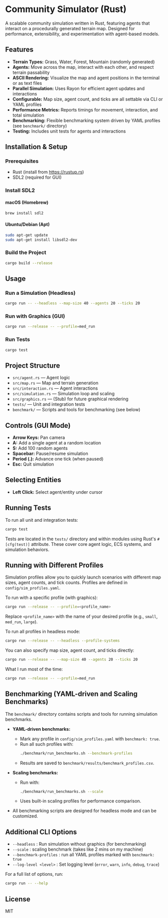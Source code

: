 # Community Simulator (Rust)

A scalable community simulation written in Rust, featuring agents that interact on a procedurally generated terrain map. Designed for performance, extensibility, and experimentation with agent-based models.

## Features
- **Terrain Types:** Grass, Water, Forest, Mountain (randomly generated)
- **Agents:** Move across the map, interact with each other, and respect terrain passability
- **ASCII Rendering:** Visualize the map and agent positions in the terminal or as text files
- **Parallel Simulation:** Uses Rayon for efficient agent updates and interactions
- **Configurable:** Map size, agent count, and ticks are all settable via CLI or YAML profiles
- **Performance Metrics:** Reports timings for movement, interaction, and total simulation
- **Benchmarking:** Flexible benchmarking system driven by YAML profiles (see `benchmark/` directory)
- **Testing:** Includes unit tests for agents and interactions

## Installation & Setup

### Prerequisites
- Rust (install from https://rustup.rs)
- SDL2 (required for GUI)

### Install SDL2
#### macOS (Homebrew)
```sh
brew install sdl2
```
#### Ubuntu/Debian (Apt)
```sh
sudo apt-get update
sudo apt-get install libsdl2-dev
```

### Build the Project
```sh
cargo build --release
```

## Usage

### Run a Simulation (Headless)
```sh
cargo run -- --headless --map-size 40 --agents 20 --ticks 20
```

### Run with Graphics (GUI)
```sh
cargo run --release -- --profile=med_run
```

### Run Tests
```sh
cargo test
```

## Project Structure
- `src/agent.rs` — Agent logic
- `src/map.rs` — Map and terrain generation
- `src/interaction.rs` — Agent interactions
- `src/simulation.rs` — Simulation loop and scaling
- `src/graphics.rs` — (Stub) for future graphical rendering
- `tests/` — Unit and integration tests
- `benchmark/` — Scripts and tools for benchmarking (see below)

## Controls (GUI Mode)

- **Arrow Keys:** Pan camera
- **A:** Add a single agent at a random location
- **S:** Add 100 random agents
- **Spacebar:** Pause/resume simulation
- **Period (.):** Advance one tick (when paused)
- **Esc:** Quit simulation

## Selecting Entities

- **Left Click:** Select agent/entity under cursor

## Running Tests

To run all unit and integration tests:
```sh
cargo test
```
Tests are located in the `tests/` directory and within modules using Rust's `#[cfg(test)]` attribute. These cover core agent logic, ECS systems, and simulation behaviors.

## Running with Different Profiles

Simulation profiles allow you to quickly launch scenarios with different map sizes, agent counts, and tick counts. Profiles are defined in `config/sim_profiles.yaml`.

To run with a specific profile (with graphics):
```sh
cargo run --release -- --profile=<profile_name>
```
Replace `<profile_name>` with the name of your desired profile (e.g., `small`, `med_run`, `large`).

To run all profiles in headless mode:
```sh
cargo run --release -- --headless --profile-systems
```

You can also specify map size, agent count, and ticks directly:
```sh
cargo run --release -- --map-size 40 --agents 20 --ticks 20
```

What I run most of the time:
```sh
cargo run --release -- --profile=med_run
```

## Benchmarking (YAML-driven and Scaling Benchmarks)

The `benchmark/` directory contains scripts and tools for running simulation benchmarks.

- **YAML-driven benchmarks:**
  - Mark any profile in `config/sim_profiles.yaml` with `benchmark: true`.
  - Run all such profiles with:
    ```sh
    ./benchmark/run_benchmarks.sh --benchmark-profiles
    ```
  - Results are saved to `benchmark/results/benchmark_profiles.csv`.

- **Scaling benchmarks:**
  - Run with:
    ```sh
    ./benchmark/run_benchmarks.sh --scale
    ```
  - Uses built-in scaling profiles for performance comparison.

- All benchmarking scripts are designed for headless mode and can be customized.

## Additional CLI Options

- `--headless` : Run simulation without graphics (for benchmarking)
- `--scale` : scaling benchmark (takes like 2 mins on my machine)
- `--benchmark-profiles` : run all YAML profiles marked with `benchmark: true`
- `--log-level <level>` : Set logging level (`error`, `warn`, `info`, `debug`, `trace`)

For a full list of options, run:
```sh
cargo run -- --help
```

## License
MIT
